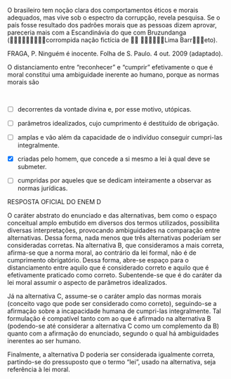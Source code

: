 

O brasileiro tem noção clara dos comportamentos éticos e morais adequados, mas vive sob o espectro da corrupção, revela pesquisa. Se o país fosse resultado dos padrões morais que as pessoas dizem aprovar, pareceria mais com a Escandinávia do que com Bruzundanga (corrompida nação fictícia de  Lima Barreto).

FRAGA, P. Ninguém é inocente. Folha de S. Paulo. 4 out. 2009 (adaptado).

O distanciamento entre “reconhecer” e “cumprir” efetivamente o que é moral constitui uma ambiguidade inerente ao humano, porque as normas morais são

 



- [ ] decorrentes da vontade divina e, por esse motivo, utópicas.
- [ ] parâmetros idealizados, cujo cumprimento é destituído de obrigação.
- [ ] amplas e vão além da capacidade de o indivíduo conseguir cumpri-las integralmente.
- [x] criadas pelo homem, que concede a si mesmo a lei à qual deve se submeter.
- [ ] cumpridas por aqueles que se dedicam inteiramente a observar as normas jurídicas.


RESPOSTA OFICIAL DO ENEM D

O caráter abstrato do enunciado e das alternativas, bem como o espaço conceitual amplo embutido em diversos dos termos utilizados, possibilita diversas interpretações, provocando ambiguidades na comparação entre alternativas. Dessa forma, nada menos que três alternativas poderiam ser consideradas corretas. Na alternativa B, que consideramos a mais correta, afirma-se que a norma moral, ao contrário da lei formal, não é de cumprimento obrigatório. Dessa forma, abre-se espaço para o distanciamento entre aquilo que é considerado correto e aquilo que é efetivamente praticado como correto. Subentende-se que é do caráter da lei moral assumir o aspecto de parâmetros idealizados.

Já na alternativa C, assume-se o caráter amplo das normas morais (conceito vago que pode ser considerado como correto), seguindo-se a afirmação sobre a incapacidade humana de cumpri-las integralmente. Tal formulação é compatível tanto com ao que é afirmado na alternativa B (podendo-se até considerar a alternativa C como um complemento da B) quanto com a afirmação do enunciado, segundo o qual há ambiguidades inerentes ao ser humano.

Finalmente, a alternativa D poderia ser considerada igualmente correta, partindo-se do pressuposto que o termo “lei”, usado na alternativa, seja referência à lei moral.

        